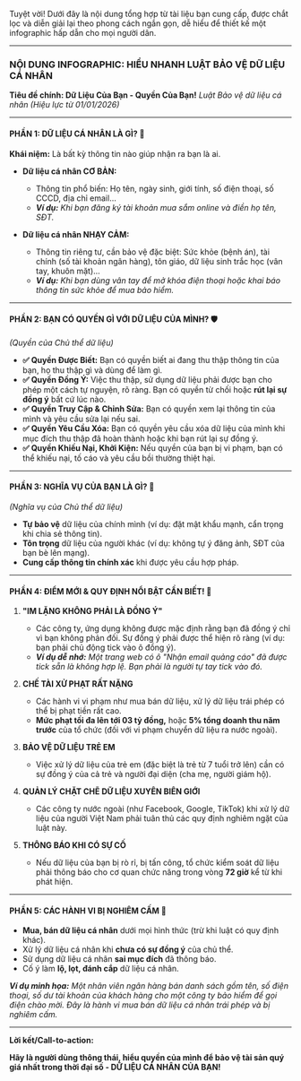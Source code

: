 Tuyệt vời! Dưới đây là nội dung tổng hợp từ tài liệu bạn cung cấp, được chắt lọc và diễn giải lại theo phong cách ngắn gọn, dễ hiểu để thiết kế một infographic hấp dẫn cho mọi người dân.

---

### **NỘI DUNG INFOGRAPHIC: HIỂU NHANH LUẬT BẢO VỆ DỮ LIỆU CÁ NHÂN**

**Tiêu đề chính: Dữ Liệu Của Bạn - Quyền Của Bạn!**
_Luật Bảo vệ dữ liệu cá nhân (Hiệu lực từ 01/01/2026)_

---

#### **PHẦN 1: DỮ LIỆU CÁ NHÂN LÀ GÌ? 🤔**

**Khái niệm:** Là bất kỳ thông tin nào giúp nhận ra bạn là ai.

*   **Dữ liệu cá nhân CƠ BẢN:**
    *   Thông tin phổ biến: Họ tên, ngày sinh, giới tính, số điện thoại, số CCCD, địa chỉ email...
    *   ***Ví dụ:*** *Khi bạn đăng ký tài khoản mua sắm online và điền họ tên, SĐT.*

*   **Dữ liệu cá nhân NHẠY CẢM:**
    *   Thông tin riêng tư, cần bảo vệ đặc biệt: Sức khỏe (bệnh án), tài chính (số tài khoản ngân hàng), tôn giáo, dữ liệu sinh trắc học (vân tay, khuôn mặt)...
    *   ***Ví dụ:*** *Khi bạn dùng vân tay để mở khóa điện thoại hoặc khai báo thông tin sức khỏe để mua bảo hiểm.*

---

#### **PHẦN 2: BẠN CÓ QUYỀN GÌ VỚI DỮ LIỆU CỦA MÌNH? 🛡️**
_(Quyền của Chủ thể dữ liệu)_

*   **✅ Quyền Được Biết:** Bạn có quyền biết ai đang thu thập thông tin của bạn, họ thu thập gì và dùng để làm gì.
*   **✅ Quyền Đồng Ý:** Việc thu thập, sử dụng dữ liệu phải được bạn cho phép một cách tự nguyện, rõ ràng. Bạn có quyền từ chối hoặc **rút lại sự đồng ý** bất cứ lúc nào.
*   **✅ Quyền Truy Cập & Chỉnh Sửa:** Bạn có quyền xem lại thông tin của mình và yêu cầu sửa lại nếu sai.
*   **✅ Quyền Yêu Cầu Xóa:** Bạn có quyền yêu cầu xóa dữ liệu của mình khi mục đích thu thập đã hoàn thành hoặc khi bạn rút lại sự đồng ý.
*   **✅ Quyền Khiếu Nại, Khởi Kiện:** Nếu quyền của bạn bị vi phạm, bạn có thể khiếu nại, tố cáo và yêu cầu bồi thường thiệt hại.

---

#### **PHẦN 3: NGHĨA VỤ CỦA BẠN LÀ GÌ? 📝**
_(Nghĩa vụ của Chủ thể dữ liệu)_

*   **Tự bảo vệ** dữ liệu của chính mình (ví dụ: đặt mật khẩu mạnh, cẩn trọng khi chia sẻ thông tin).
*   **Tôn trọng** dữ liệu của người khác (ví dụ: không tự ý đăng ảnh, SĐT của bạn bè lên mạng).
*   **Cung cấp thông tin chính xác** khi được yêu cầu hợp pháp.

---

#### **PHẦN 4: ĐIỂM MỚI & QUY ĐỊNH NỔI BẬT CẦN BIẾT! 🌟**

1.  **"IM LẶNG KHÔNG PHẢI LÀ ĐỒNG Ý"**
    *   Các công ty, ứng dụng không được mặc định rằng bạn đã đồng ý chỉ vì bạn không phản đối. Sự đồng ý phải được thể hiện rõ ràng (ví dụ: bạn phải chủ động tick vào ô đồng ý).
    *   ***Ví dụ dễ nhớ:*** *Một trang web có ô "Nhận email quảng cáo" đã được tick sẵn là không hợp lệ. Bạn phải là người tự tay tick vào đó.*

2.  **CHẾ TÀI XỬ PHẠT RẤT NẶNG**
    *   Các hành vi vi phạm như mua bán dữ liệu, xử lý dữ liệu trái phép có thể bị phạt tiền rất cao.
    *   **Mức phạt tối đa lên tới 03 tỷ đồng,** hoặc **5% tổng doanh thu năm trước** của tổ chức (đối với vi phạm chuyển dữ liệu ra nước ngoài).

3.  **BẢO VỆ DỮ LIỆU TRẺ EM**
    *   Việc xử lý dữ liệu của trẻ em (đặc biệt là trẻ từ 7 tuổi trở lên) cần có sự đồng ý của cả trẻ và người đại diện (cha mẹ, người giám hộ).

4.  **QUẢN LÝ CHẶT CHẼ DỮ LIỆU XUYÊN BIÊN GIỚI**
    *   Các công ty nước ngoài (như Facebook, Google, TikTok) khi xử lý dữ liệu của người Việt Nam phải tuân thủ các quy định nghiêm ngặt của luật này.

5.  **THÔNG BÁO KHI CÓ SỰ CỐ**
    *   Nếu dữ liệu của bạn bị rò rỉ, bị tấn công, tổ chức kiểm soát dữ liệu phải thông báo cho cơ quan chức năng trong vòng **72 giờ** kể từ khi phát hiện.

---

#### **PHẦN 5: CÁC HÀNH VI BỊ NGHIÊM CẤM 🚫**

*   **Mua, bán dữ liệu cá nhân** dưới mọi hình thức (trừ khi luật có quy định khác).
*   Xử lý dữ liệu cá nhân khi **chưa có sự đồng ý** của chủ thể.
*   Sử dụng dữ liệu cá nhân **sai mục đích** đã thông báo.
*   Cố ý làm **lộ, lọt, đánh cắp** dữ liệu cá nhân.

***Ví dụ minh họa:***
*Một nhân viên ngân hàng bán danh sách gồm tên, số điện thoại, số dư tài khoản của khách hàng cho một công ty bảo hiểm để gọi điện chào mời. Đây là hành vi mua bán dữ liệu cá nhân trái phép và bị nghiêm cấm.*

---

**Lời kết/Call-to-action:**

**Hãy là người dùng thông thái, hiểu quyền của mình để bảo vệ tài sản quý giá nhất trong thời đại số - DỮ LIỆU CÁ NHÂN CỦA BẠN!**